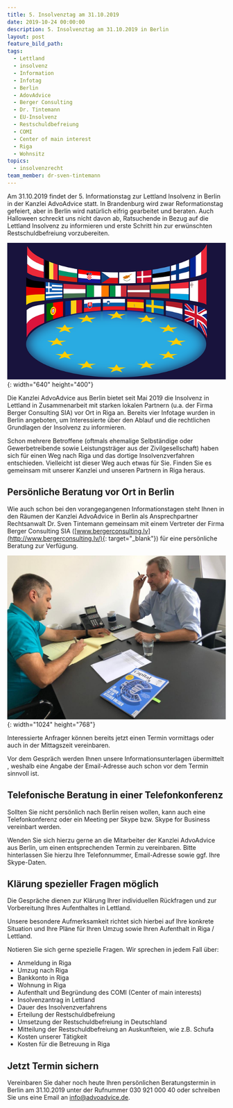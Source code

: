 ```yaml
---
title: 5. Insolvenztag am 31.10.2019
date: 2019-10-24 00:00:00
description: 5. Insolvenztag am 31.10.2019 in Berlin
layout: post
feature_bild_path:
tags:
  - Lettland
  - insolvenz
  - Information
  - Infotag
  - Berlin
  - AdovAdvice
  - Berger Consulting
  - Dr. Tintemann
  - EU-Insolvenz
  - Restschuldbefreiung
  - COMI
  - Center of main interest
  - Riga
  - Wohnsitz
topics:
  - insolvenzrecht
team_member: dr-sven-tintemann
---
```


Am 31.10.2019 findet der 5. Informationstag zur Lettland Insolvenz in Berlin in der Kanzlei AdvoAdvice statt. In Brandenburg wird zwar Reformationstag gefeiert, aber in Berlin wird nat&uuml;rlich eifrig gearbeitet und beraten. Auch Halloween schreckt uns nicht davon ab, Ratsuchende in Bezug auf die Lettland Insolvenz zu informieren und erste Schritt hin zur erw&uuml;nschten Restschuldbefreiung vorzubereiten.&nbsp;

![Europäische Union - Pixabay](/uploads/european-union-1328256-640-1.png "Information über EU-Insolvenz in Lettland"){: width="640" height="400"}

Die Kanzlei AdvoAdvice aus Berlin bietet seit Mai 2019 die Insolvenz in Lettland in Zusammenarbeit mit starken lokalen Partnern (u.a. der Firma Berger Consulting SIA) vor Ort in Riga an. Bereits vier Infotage wurden in Berlin angeboten, um Interessierte &uuml;ber den Ablauf und die rechtlichen Grundlagen der Insolvenz zu informieren.&nbsp;

Schon mehrere Betroffene (oftmals ehemalige Selbst&auml;ndige oder Gewerbetreibende sowie Leistungstr&auml;ger aus der Zivilgesellschaft) haben sich f&uuml;r einen Weg nach Riga und das dortige Insolvenzverfahren entschieden. Vielleicht ist dieser Weg auch etwas f&uuml;r Sie. Finden Sie es gemeinsam mit unserer Kanzlei und unseren Partnern in Riga heraus.&nbsp;

## Persönliche Beratung vor Ort in Berlin

Wie auch schon bei den vorangegangenen Informationstagen steht Ihnen in den R&auml;umen der Kanzlei AdvoAdvice in Berlin als Ansprechpartner Rechtsanwalt Dr. Sven Tintemann gemeinsam mit einem Vertreter der Firma Berger Consulting SIA ([www.bergerconsulting.lv](http://www.bergerconsulting.lv/){: target="_blank"}) f&uuml;r eine persönliche Beratung zur Verf&uuml;gung.

![](/uploads/img-20190906-wa0003.jpg){: width="1024" height="768"}

Interessierte Anfrager können bereits jetzt einen Termin vormittags oder auch in der Mittagszeit vereinbaren.&nbsp;

Vor dem Gespr&auml;ch werden Ihnen unsere Informationsunterlagen &uuml;bermittelt , weshalb eine Angabe der Email-Adresse auch schon vor dem Termin sinnvoll ist.

## Telefonische Beratung in einer Telefonkonferenz

Sollten Sie nicht persönlich nach Berlin reisen wollen, kann auch eine Telefonkonferenz oder ein Meeting per Skype bzw. Skype for Business vereinbart werden.

Wenden Sie sich hierzu gerne an die Mitarbeiter der Kanzlei AdvoAdvice aus Berlin, um einen entsprechenden Termin zu vereinbaren. Bitte hinterlassen Sie hierzu Ihre Telefonnummer, Email-Adresse sowie ggf. Ihre Skype-Daten.

## Kl&auml;rung spezieller Fragen möglich

Die Gespr&auml;che dienen zur Kl&auml;rung Ihrer individuellen R&uuml;ckfragen und zur Vorbereitung Ihres Aufenthaltes in Lettland.

Unsere besondere Aufmerksamkeit richtet sich hierbei auf Ihre konkrete Situation und Ihre Pl&auml;ne f&uuml;r Ihren Umzug sowie Ihren Aufenthalt in Riga / Lettland.

Notieren Sie sich gerne spezielle Fragen. Wir sprechen in jedem Fall &uuml;ber:

* Anmeldung in Riga
* Umzug nach Riga
* Bankkonto in Riga
* Wohnung in Riga
* Aufenthalt und Begr&uuml;ndung des COMI (Center of main interests)
* Insolvenzantrag in Lettland
* Dauer des Insolvenzverfahrens
* Erteilung der Restschuldbefreiung
* Umsetzung der Restschuldbefreiung in Deutschland
* Mitteilung der Restschuldbefreiung an Auskunfteien, wie z.B. Schufa
* Kosten unserer T&auml;tigkeit
* Kosten f&uuml;r die Betreuung in Riga

## Jetzt Termin sichern

Vereinbaren Sie daher noch heute Ihren persönlichen Beratungstermin in Berlin am 31.10.2019 unter der Rufnummer 030 921 000 40 oder schreiben Sie uns eine Email an info@advoadvice.de.